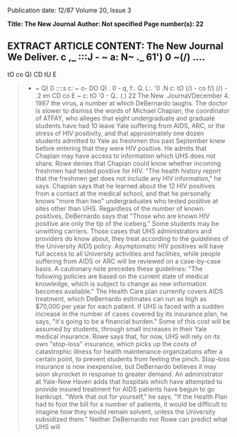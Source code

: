 Publication date: 12/87
Volume 20, Issue 3

**Title: The New Journal**
**Author: Not specified**
**Page number(s): 22**

EXTRACT ARTICLE CONTENT:
The 
New 
Journal 
We Deliver. 
c ,_ 
:::J -
~ 
a: 
N~ 
._ 61') 
0 
~(/) 
.... 
-
tO co 
Q) CD 
tU 
E 
>- ~ 
Q) 0 
::::s 
c: ~ 
o-
DO 
Q) 
. 0 -
q, 
f:. 
Q. L:. 
'0 
.N 
c: 
tO 
(/) -
co 
f/) 
(/) - .2 
en 
CD 
co E 
~ c: 
tO '0 -
Q.. 
(.) 
22 The New .JournaVDecember 4. 1987 
the virus, a number at which DeBernardo laughs. The doctor is slower to 
dismiss the words of Michael Chapian, 
the coordinator of ATFAY, who alleges that eight undergraduate and 
graduate students have had 10 leave 
Yale suffering from AIDS, ARC, or 
the stress of HIV positivity, and that 
approximately one dozen students admitted to Yale as freshmen this past 
September knew before entering that 
they were HIV positive. He admits 
that Chapian may have access to information which UHS does not share. 
Rowe denies that Chapian could 
know whether incoming freshmen had 
tested positive for HIV. "The health 
history report that the freshmen get 
does not include any HIV information," he says. Chapian says that he 
learned about the 12 HIV positives 
from a contact at the medical school, 
and that he personally knows "more 
than two" undergraduates who tested 
positive at sites other than UHS. 
Regardless of the number of known 
positives, DeBernardo says that "Those 
who are known HIV positive are only 
the tip of the iceberg." Some students 
may be unwitting carriers. 
Those cases 
that 
UHS 
administrators and providers do know 
about, they treat according to the 
guidelines of the 
University AIDS 
policy. Asymptomatic HIV positives 
will have full access to all University 
activities and facilities, while people 
suffering from AIDS or ARC will be reviewed on a case-by-case basis. A 
cautionary note precedes these guidelines: "The following policies are based 
on 
the 
current state of medical 
knowledge, which is subject to change 
as new 
information becomes 
available." 
The Health Care plan currently 
covers AIDS treatment, which DeBernardo estimates can run as high as 
$70,000 per year for each patient. If 
UHS is faced with a sudden increase in 
the number of cases covered by its insurance plan, he says, "it's going to be 
a financial burden." Some of this cost 
will be assumed by students, through 
small increases in their Yale medical 
insurance. Rowe says that, for now, 
UHS will rely on its own "stop-loss" insurance, which picks up the costs of 
catastrophic illness for health maintenance organizations after a certain 
point, to prevent students from feeling 
the pinch. Stop-loss insurance is now 
inexpensive, but DeBernardo believes 
it may soon skyrocket in response to 
greater demand. An administrator at 
Yale-New Haven adds that hospitals 
which have attempted to provide insured treatment for AIDS patients 
have begun to go bankrupt. "Work 
that out for yourself," he says. "If the 
Health Plan had to foot the bill for a 
number of patients, it would be difficult to imagine how they would remain solvent, unless the University 
subsidized them." Neither DeBernardo 
nor Rowe can predict what UHS will